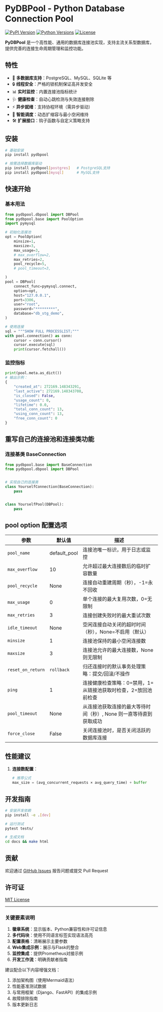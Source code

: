 # PyDBPool - Python Database Connection Pool

[![PyPI Version](https://img.shields.io/pypi/v/pydbpool)](https://pypi.org/project/pydbpool/)
[![Python Versions](https://img.shields.io/pypi/pyversions/pydbpool)](https://pypi.org/project/pydbpool/)
[![License](https://img.shields.io/badge/license-MIT-blue.svg)](LICENSE)

**PyDBPool** 是一个高性能、通用的数据库连接池实现，支持主流关系型数据库，提供完善的连接生命周期管理和监控功能。

## 特性

- 🚀 **多数据库支持**：PostgreSQL、MySQL、SQLite 等
- 🔒 **线程安全**：严格的锁机制保证高并发安全
- 📊 **实时监控**：内置连接池指标统计
- 🩺 **健康检查**：自动心跳检测与失效连接剔除
- ⚡ **异步就绪**：支持协程环境（需异步驱动）
- 🔌 **智能调度**：动态扩缩容与最小空闲维持
- 🛠️ **扩展接口**：钩子函数与自定义策略支持

## 安装

```bash
# 基础安装
pip install pydbpool

# 按需选择数据库驱动
pip install pydbpool[postgres]   # PostgreSQL支持
pip install pydbpool[mysql]      # MySQL支持
```

## 快速开始

### 基本用法

```python
from pydbpool.dbpool import DBPool
from pydbpool.base import PoolOption
import pymysql

# 初始化连接池
opt = PoolOption(
    minsize=1,
    maxsize=3,
    max_usage=3,
    # max_overflow=2,
    max_retries=2,
    pool_recycle=5,
    # pool_timeout=3,

)
pool = DBPool(
    connect_func=pymysql.connect,
    option=opt,
    host="127.0.0.1",
    port=3306,
    user="root",
    password="*********",
    database="db_stg_demo",
)

# 使用连接
sql = """SHOW FULL PROCESSLIST;"""
with pool.connection() as conn:
    cursor = conn.cursor()
    cursor.execute(sql)
    print(cursor.fetchall())
```

### 监控指标

```python
print(pool.meta.as_dict())
# 输出示例：
{
    "created_at": 272169.148343291,
    "last_active": 272169.148343708,
    "is_closed": False,
    "usage_count": 0,
    "lifetime": 0.0,
    "total_conn_count": 13,
    "using_conn_count": 13,
    "free_conn_count": 0
}
```

## 重写自己的连接池和连接类功能

### 连接基类 BaseConnection

```python
from pydbpool.base import BaseConnection
from pydbpool.dbpool import DBPool


# 实现自己的连接类
class YourselfConnection(BaseConnection):
    pass


class YourselfPool(DBPool):
    pass

```

## pool option 配置选项

| 参数                | 默认值          | 描述                                   |
|-------------------|--------------|--------------------------------------|
| `pool_name`       | default_pool | 连接池唯一标识，用于日志或监控                      |
| `max_overflow`    | 10           | 允许超过最大连接数后的临时扩容数量                    |
| `pool_recycle`    | None         | 连接自动重建周期（秒），-1=永不回收                  |
| `max_usage`       | 0            | 单个连接的最大复用次数，0=无限制                    |
| `max_retries`     | 3            | 连接创建失败时的最大重试次数                       |
| `idle_timeout`    | None         | 空闲连接自动关闭的超时时间（秒），None=不启用（默认）        |
| `minsize`         | 1            | 连接池保持的最小空闲连接数                        |
| `maxsize`         | 3            | 连接池允许的最大连接数，None 则无限制                |
| `reset_on_return` | `rollback`   | 归还连接时的默认事务处理策略：提交/回滚/不操作             |
| `ping`            | 1            | 连接健康检查策略：0=禁用，1=从链接池获取时检查，2=放回池前检查   |
| `pool_timeout`    | None         | 从连接池获取连接的最大等待时间（秒）, None 则一直等待直到获取成功 |
| `force_close`     | False        | 关闭连接池时，是否关闭活跃的数据库连接                  |

## 性能建议

1. **连接数配置**：
   ```python
   # 推荐公式
   max_size = (avg_concurrent_requests × avg_query_time) + buffer
   ```

## 开发指南

```bash
# 安装开发依赖
pip install -e .[dev]

# 运行测试
pytest tests/

# 生成文档
cd docs && make html
```

## 贡献

欢迎通过 [GitHub Issues](https://github.com/yourusername/pydbpool/issues) 报告问题或提交 Pull Request

## 许可证

[MIT License](LICENSE)

---

### 关键要素说明

1. **徽章系统**：显示版本、Python兼容性和许可证信息
2. **多代码块**：使用不同语言标签实现语法高亮
3. **配置表格**：清晰展示主要参数
4. **Web集成示例**：展示与Flask的整合
5. **监控集成**：提供Prometheus对接示例
6. **开发工作流**：明确贡献者指南

建议配合以下内容增强文档：

1. 添加架构图（使用Mermaid语法）
2. 性能基准测试数据
3. 与常用框架（Django、FastAPI）的集成示例
4. 故障排除指南
5. 版本更新日志